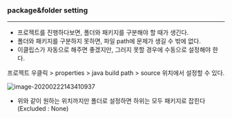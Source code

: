 ### package&folder setting

---



- 프로젝트를 진행하다보면, 폴더와 패키지를 구분해야 할 때가 생긴다.
- 폴더와 패키지를 구분하지 못하면, 파일 path에 문제가 생길 수 밖에 없다.
- 이클립스가 자동으로 해주면 좋겠지만, 그러지 못할 경우에 수동으로 설정해야 한다.



프로젝트 우클릭 > properties > java build path > source 위치에서 설정할 수 있다.

![image-20200222143410937](../../../../AppData/Roaming/Typora/typora-user-images/image-20200222143410937.png)

- 위와 같이 원하는 위치까지만 폴더로 설정하면 하위는 모두 패키지로 잡힌다 (Excluded : None)













